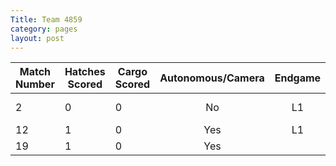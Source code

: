```yaml
---
Title: Team 4859
category: pages
layout: post
---
```

Match Number|Hatches Scored|Cargo Scored|Autonomous/Camera|Endgame |Notable Features|
------------|--------------|------------|:---------------:|:------:|----------------|
2           |0             |0           |No               |L1      |Did nothing     |
12          |1             |0           |Yes              |L1      |                |
19          |1             |0           |Yes              |        |                | 